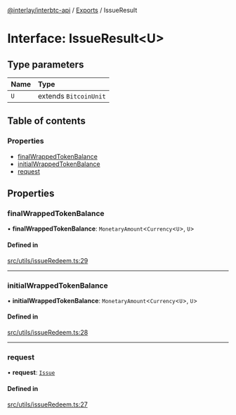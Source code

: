[@interlay/interbtc-api](/README.md) / [Exports](/modules.md) / IssueResult

# Interface: IssueResult<U\>

## Type parameters

| Name | Type |
| :------ | :------ |
| `U` | extends `BitcoinUnit` |

## Table of contents

### Properties

- [finalWrappedTokenBalance](/interfaces/IssueResult.md#finalwrappedtokenbalance)
- [initialWrappedTokenBalance](/interfaces/IssueResult.md#initialwrappedtokenbalance)
- [request](/interfaces/IssueResult.md#request)

## Properties

### <a id="finalwrappedtokenbalance" name="finalwrappedtokenbalance"></a> finalWrappedTokenBalance

• **finalWrappedTokenBalance**: `MonetaryAmount`<`Currency`<`U`\>, `U`\>

#### Defined in

[src/utils/issueRedeem.ts:29](https://github.com/interlay/interbtc-api/blob/b81f698/src/utils/issueRedeem.ts#L29)

___

### <a id="initialwrappedtokenbalance" name="initialwrappedtokenbalance"></a> initialWrappedTokenBalance

• **initialWrappedTokenBalance**: `MonetaryAmount`<`Currency`<`U`\>, `U`\>

#### Defined in

[src/utils/issueRedeem.ts:28](https://github.com/interlay/interbtc-api/blob/b81f698/src/utils/issueRedeem.ts#L28)

___

### <a id="request" name="request"></a> request

• **request**: [`Issue`](/interfaces/Issue.md)

#### Defined in

[src/utils/issueRedeem.ts:27](https://github.com/interlay/interbtc-api/blob/b81f698/src/utils/issueRedeem.ts#L27)
